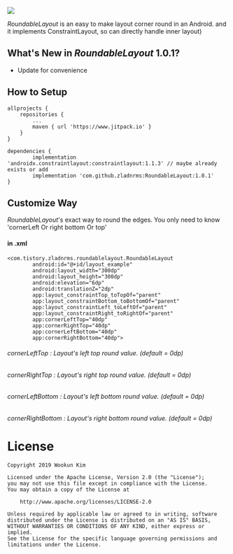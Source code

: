[![](https://jitpack.io/v/zladnrms/RoundableLayout.svg)](https://jitpack.io/#zladnrms/RoundableLayout)

_RoundableLayout_ is an easy to make layout corner round in an Android.
and it implements ConstraintLayout, so can directly handle inner layout)

## What's New in _RoundableLayout_ 1.0.1?

- Update for convenience

## How to Setup

	allprojects {
		repositories {
			...
			maven { url 'https://www.jitpack.io' }
		}
	}
    
	dependencies {
	        implementation 'androidx.constraintlayout:constraintlayout:1.1.3' // maybe already exists or add
	        implementation 'com.github.zladnrms:RoundableLayout:1.0.1'
	}
    
## Customize Way

_RoundableLayout_'s exact way to round the edges.
You only need to know 'cornerLeft Or right bottom Or top'

#### in .xml
    <com.tistory.zladnrms.roundablelayout.RoundableLayout
            android:id="@+id/layout_example"
            android:layout_width="300dp"
            android:layout_height="300dp"
            android:elevation="6dp"
            android:translationZ="2dp"
            app:layout_constraintTop_toTopOf="parent"
            app:layout_constraintBottom_toBottomOf="parent"
            app:layout_constraintLeft_toLeftOf="parent"
            app:layout_constraintRight_toRightOf="parent"
            app:cornerLeftTop="40dp"
            app:cornerRightTop="40dp"
            app:cornerLeftBottom="40dp"
            app:cornerRightBottom="40dp">
            
###### cornerLeftTop : Layout's left top round value. (default = 0dp)
###### cornerRightTop : Layout's right top round value. (default = 0dp)
###### cornerLeftBottom : Layout's left bottom round value. (default = 0dp)
###### cornerRightBottom : Layout's right bottom round value. (default = 0dp)

# License

    Copyright 2019 Wookun Kim

    Licensed under the Apache License, Version 2.0 (the "License");
    you may not use this file except in compliance with the License.
    You may obtain a copy of the License at

        http://www.apache.org/licenses/LICENSE-2.0

    Unless required by applicable law or agreed to in writing, software
    distributed under the License is distributed on an "AS IS" BASIS,
    WITHOUT WARRANTIES OR CONDITIONS OF ANY KIND, either express or implied.
    See the License for the specific language governing permissions and
    limitations under the License.
